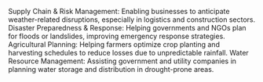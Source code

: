 Supply Chain & Risk Management: Enabling businesses to anticipate weather-related disruptions, especially in logistics and construction sectors.
Disaster Preparedness & Response: Helping governments and NGOs plan for floods or landslides, improving emergency response strategies.
Agricultural Planning: Helping farmers optimize crop planting and harvesting schedules to reduce losses due to unpredictable rainfall.
Water Resource Management: Assisting government and utility companies in planning water storage and distribution in drought-prone areas.
